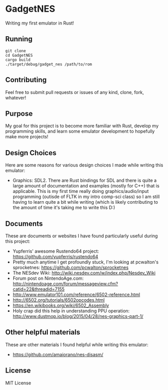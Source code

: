 GadgetNES
========
Writing my first emulator in Rust!

Running
-------
    git clone
    cd GadgetNES
    cargo build
    ./target/debug/gadget_nes /path/to/rom

Contributing
------------
Feel free to submit pull requests or issues of any kind, clone, fork, whatever!

Purpose
-------
My goal for this project is to become more familiar with Rust, develop my programming skills, and learn some emulator development to hopefully make more projects!

Design Choices
--------------
Here are some reasons for various design choices I made while writing this emulator:
* Graphics: SDL2. There are Rust bindings for SDL and there is quite a large amount of documentation and examples (mostly for C++) that is applicable. This is my first time really doing graphics/audio/input programming (outisde of FLTK in my intro comp-sci class) so I am still having to learn quite a bit while writing (which is likely contributing to the amount of time it's taking me to write this D:)

Documents
---------
These are documents or websites I have found particularly useful during this project:
* Yupferris' awesome Rustendo64 project: https://github.com/yupferris/rustendo64
* Pretty much anytime I get profoundly stuck, I'm looking at pcwalton's sprocketnes: https://github.com/pcwalton/sprocketnes
* The NESdev Wiki: http://wiki.nesdev.com/w/index.php/Nesdev_Wiki
* Forum post on NintendoAge.com: http://nintendoage.com/forum/messageview.cfm?catid=22&threadid=7155
* http://www.emulator101.com/reference/6502-reference.html
* http://6502.org/tutorials/6502opcodes.html
* https://en.wikibooks.org/wiki/6502_Assembly
* Holy crap did this help in understanding PPU operation: http://www.dustmop.io/blog/2015/04/28/nes-graphics-part-1/

Other helpful materials
-----------------------
These are other materials I found helpful while writing this emulator:
* https://github.com/amaiorano/nes-disasm/

License
-------
MIT License
